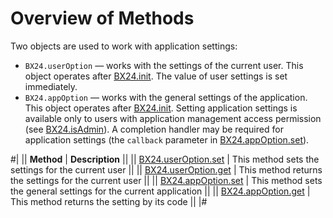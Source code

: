 # Overview of Methods

Two objects are used to work with application settings:
- `BX24.userOption` — works with the settings of the current user. This object operates after [BX24.init](../system-functions/bx24-init.md). The value of user settings is set immediately.
- `BX24.appOption` — works with the general settings of the application. This object operates after [BX24.init](../system-functions/bx24-init.md). Setting application settings is available only to users with application management access permission (see [BX24.isAdmin](../additional-functions/bx24-is-admin.md)). A completion handler may be required for application settings (the `callback` parameter in [BX24.appOption.set](./bx24-app-option-set.md)).

#|
|| **Method** | **Description** ||
|| [BX24.userOption.set](./bx24-user-option-set.md) | This method sets the settings for the current user ||
|| [BX24.userOption.get](./bx24-user-option-get.md) | This method returns the settings for the current user ||
|| [BX24.appOption.set](./bx24-app-option-set.md) | This method sets the general settings for the current application ||
|| [BX24.appOption.get](./bx24-app-option-get.md) | This method returns the setting by its code ||
|#